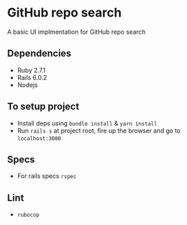 # GitHub repo search

A basic UI implmentation for GitHub repo search

## Dependencies
- Ruby 2.7.1
- Rails 6.0.2
- Nodejs

## To setup project
- Install deps using `bundle install` & `yarn install`
- Run `rails s` at project root, fire up the browser and go to `localhost:3000`

## Specs
- For rails specs `rspec`

## Lint
- `rubocop`
